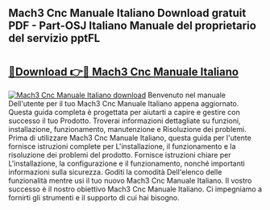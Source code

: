 ## Mach3 Cnc Manuale Italiano Download gratuit PDF - Part-OSJ Italiano Manuale del proprietario del servizio pptFL

# <h2><a href="http://dfbdpm.blite.top/?on=Mach3+Cnc+Manuale+Italiano">🔗Download 👉🔴 Mach3 Cnc Manuale Italiano</a></h2>

[![Mach3 Cnc Manuale Italiano download](https://i.imgur.com/lujVjoI.png)](http://dfbdpm.blite.top/?on=Mach3+Cnc+Manuale+Italiano)
Benvenuto nel manuale Dell'utente per il tuo Mach3 Cnc Manuale Italiano appena aggiornato. Questa guida completa è progettata per aiutarti a capire e gestire con successo il tuo Prodotto. Troverai informazioni dettagliate su funzioni, installazione, funzionamento, manutenzione e Risoluzione dei problemi. Prima di utilizzare Mach3 Cnc Manuale Italiano, questa guida per l'utente fornisce istruzioni complete per L'installazione, il funzionamento e la risoluzione dei problemi del prodotto. Fornisce istruzioni chiare per L'installazione, la configurazione e il funzionamento, nonché importanti informazioni sulla sicurezza. Goditi la comodità Dell'elenco delle funzionalità mentre usi il tuo nuovo Mach3 Cnc Manuale Italiano. Il vostro successo è il nostro obiettivo Mach3 Cnc Manuale Italiano. Ci impegniamo a fornirti gli strumenti e il supporto di cui hai bisogno.
